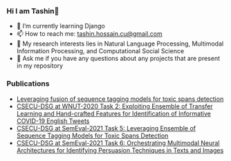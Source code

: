 ### Hi I am Tashin👋
- 🌱 I’m currently learning Django
- 📫 How to reach me: tashin.hossain.cu@gmail.com
- 🔭 My research interests lies in Natural Language Processing, Multimodal Information Processing, and Computational Social Science
- 💬 Ask me if you have any questions about any projects that are present in my repository

### Publications
- [Leveraging fusion of sequence tagging models for toxic spans detection](https://www.sciencedirect.com/science/article/abs/pii/S0925231222006166)
- [CSECU-DSG at WNUT-2020 Task 2: Exploiting Ensemble of Transfer Learning and Hand-crafted Features for Identification of Informative COVID-19 English Tweets ](https://www.aclweb.org/anthology/2020.wnut-1.55.pdf)
- [CSECU-DSG at SemEval-2021 Task 5: Leveraging Ensemble of Sequence Tagging Models for Toxic Spans Detection](https://aclanthology.org/2021.semeval-1.135/)
- [CSECU-DSG at SemEval-2021 Task 6: Orchestrating Multimodal Neural Architectures for Identifying Persuasion Techniques in Texts and Images](https://aclanthology.org/2021.semeval-1.151/)

